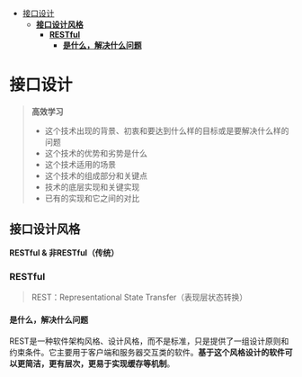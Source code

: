 
- [接口设计](#接口设计)
  - [**接口设计风格**](#接口设计风格)
    - [**RESTful**](#restful)
      - [**是什么，解决什么问题**](#是什么解决什么问题)

# 接口设计

> **高效学习**
> * 这个技术出现的背景、初衷和要达到什么样的目标或是要解决什么样的问题
> * 这个技术的优势和劣势是什么
> * 这个技术适用的场景
> * 这个技术的组成部分和关键点
> * 技术的底层实现和关键实现
> * 已有的实现和它之间的对比

## **接口设计风格**

**RESTful & 非RESTful（传统）**

### **RESTful**

> REST：Representational State Transfer（表现层状态转换）

#### **是什么，解决什么问题**

REST是一种软件架构风格、设计风格，而不是标准，只是提供了一组设计原则和约束条件。它主要用于客户端和服务器交互类的软件。**基于这个风格设计的软件可以更简洁，更有层次，更易于实现缓存等机制**。





